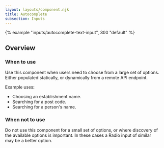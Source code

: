 ```yaml
---
layout: layouts/component.njk
title: Autocomplete
subsection: Inputs
---
```

{% example "inputs/autocomplete-text-input", 300 "default" %}

## Overview

### When to use

Use this component when users need to choose from a large set of options. Either populated statically, or dynamically from a remote API endpoint.

Example uses:
- Choosing an establishment name.
- Searching for a post code.
- Searching for a person's name.

### When not to use

Do not use this component for a small set of options, or where discovery of the available options is important. In these cases a Radio input of similar may be a better option.

